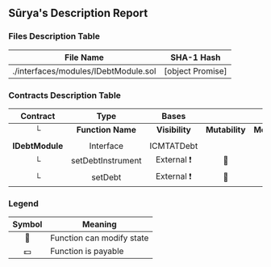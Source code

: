 ## Sūrya's Description Report

### Files Description Table


|  File Name  |  SHA-1 Hash  |
|-------------|--------------|
| ./interfaces/modules/IDebtModule.sol | [object Promise] |


### Contracts Description Table


|  Contract  |         Type        |       Bases      |                  |                 |
|:----------:|:-------------------:|:----------------:|:----------------:|:---------------:|
|     └      |  **Function Name**  |  **Visibility**  |  **Mutability**  |  **Modifiers**  |
||||||
| **IDebtModule** | Interface | ICMTATDebt |||
| └ | setDebtInstrument | External ❗️ | 🛑  |NO❗️ |
| └ | setDebt | External ❗️ | 🛑  |NO❗️ |


### Legend

|  Symbol  |  Meaning  |
|:--------:|-----------|
|    🛑    | Function can modify state |
|    💵    | Function is payable |
